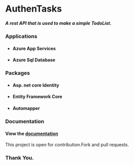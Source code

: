 # AuthenTasks
##### A rest API that is used to make a simple TodoList.
### Applications
- #### Azure App Services
- #### Azure Sql Database
### Packages
- ####  Asp. net core Identity
- #### Entity Framework Core
- #### Automapper

### Documentation
#### View the [documentation](https://documenter.getpostman.com/view/10567242/TzJoFLxg)

This project is open for contribution.Fork and pull requests.

### Thank You.